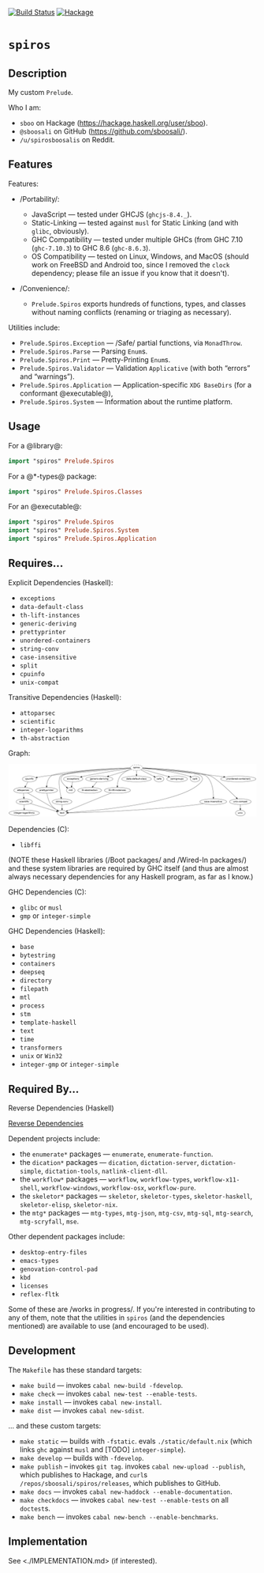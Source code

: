 [![Build Status](https://secure.travis-ci.org/sboosali/spiros.svg)](http://travis-ci.org/sboosali/spiros)
[![Hackage](https://img.shields.io/hackage/v/spiros.svg)](https://hackage.haskell.org/package/spiros)

# `spiros`

## Description

My custom `Prelude`.

Who I am:

* `sboo` on Hackage (<https://hackage.haskell.org/user/sboo>).
* `@sboosali` on GitHub (<https://github.com/sboosali/>).
* `/u/spirosboosalis` on Reddit.

## Features

Features:

* /Portability/:

    * JavaScript         — tested under GHCJS (`ghcjs-8.4._`).
    * Static-Linking     — tested against `musl` for Static Linking (and with `glibc`, obviously).
    * GHC Compatibility  — tested under multiple GHCs (from GHC 7.10 (`ghc-7.10.3`) to GHC 8.6 (`ghc-8.6.3`).
    * OS Compatibility   — tested on Linux, Windows, and MacOS (should work on FreeBSD and Android too, since I removed the `clock` dependency; please file an issue if you know that it doesn't).
 
* /Convenience/:

    * `Prelude.Spiros` exports hundreds of functions, types, and classes without naming conflicts (renaming or triaging as necessary).

Utilities include:

* `Prelude.Spiros.Exception`   — /Safe/ partial functions, via `MonadThrow`.
* `Prelude.Spiros.Parse`       — Parsing `Enum`s.
* `Prelude.Spiros.Print`       — Pretty-Printing `Enum`s.
* `Prelude.Spiros.Validator`   — Validation `Applicative` (with both “errors” and “warnings”).
* `Prelude.Spiros.Application` — Application-specific `XDG BaseDirs` (for a conformant @executable@),
* `Prelude.Spiros.System`      — Information about the runtime platform.

## Usage

For a @library@:

``` haskell
import "spiros" Prelude.Spiros
```

For a @*-types@ package:

``` haskell
import "spiros" Prelude.Spiros.Classes
```

For an @executable@:

``` haskell
import "spiros" Prelude.Spiros
import "spiros" Prelude.Spiros.System
import "spiros" Prelude.Spiros.Application
```

<!--
For a @test-suite@:

``` haskell
import "spiros" Prelude.Spiros
import "spiros" Prelude.Spiros.Testing
```
-->

## Requires...

Explicit Dependencies (Haskell):

* `exceptions`
* `data-default-class`
* `th-lift-instances`
* `generic-deriving`
* `prettyprinter`
* `unordered-containers`
* `string-conv`
* `case-insensitive`
* `split`
* `cpuinfo`
* `unix-compat`

Transitive Dependencies (Haskell):

* `attoparsec`
* `scientific`
* `integer-logarithms`
* `th-abstraction`

Graph:

![Dependencies](./spiros/share/images/spiros.png)

Dependencies (C):

* `libffi`

(NOTE these Haskell libraries (/Boot packages/ and /Wired-In packages/) and these system libraries are required by GHC itself (and thus are almost always necessary dependencies for any Haskell program, as far as I know.)

GHC Dependencies (C):

* `glibc` or `musl`
* `gmp` or `integer-simple`

GHC Dependencies (Haskell):

* `base`
* `bytestring`
* `containers`
* `deepseq`
* `directory`
* `filepath`
* `mtl`
* `process`
* `stm`
* `template-haskell`
* `text`
* `time`
* `transformers`
* `unix` or `Win32`
* `integer-gmp` or `integer-simple`

## Required By...

Reverse Dependencies (Haskell)

[Reverse Dependencies](http://packdeps.haskellers.com/reverse/spiros)

Dependent projects include:

* the `enumerate*` packages — `enumerate`, `enumerate-function`.
* the `dication*`  packages — `dication`, `dictation-server`, `dictation-simple`, `dictation-tools`, `natlink-client-dll`.
* the `workflow*`  packages — `workflow`, `workflow-types`, `workflow-x11-shell`, `workflow-windows`, `workflow-osx`, `workflow-pure`.
* the `skeletor*`  packages — `skeletor`, `skeletor-types`, `skeletor-haskell`, `skeletor-elisp`, `skeletor-nix`.
* the `mtg*`       packages — `mtg-types`, `mtg-json`, `mtg-csv`, `mtg-sql`, `mtg-search`, `mtg-scryfall`, `mse`.

Other dependent packages include:

* `desktop-entry-files`
* `emacs-types`
* `genovation-control-pad`
* `kbd`
* `licenses`
* `reflex-fltk`

Some of these are /works in progress/. If you're interested in contributing to any of them, note that the utilities in `spiros` (and the dependencies mentioned) are available to use (and encouraged to be used).

## Development

The `Makefile` has these standard targets:

* `make build`   — invokes `cabal new-build -fdevelop`.
* `make check`   — invokes `cabal new-test --enable-tests`.
* `make install` — invokes `cabal new-install`.
* `make dist`    — invokes `cabal new-sdist`.

... and these custom targets:

* `make static`    — builds with `-fstatic`. evals `./static/default.nix` (which links `ghc` against `musl` and [TODO] `integer-simple`).
* `make develop`   — builds with `-fdevelop`. 
* `make publish` – invokes `git tag`. invokes `cabal new-upload --publish`, which publishes to Hackage, and `curl`s `/repos/sboosali/spiros/releases`, which publishes to GitHub.
* `make docs`      — invokes `cabal new-haddock --enable-documentation`.
* `make checkdocs` — invokes `cabal new-test --enable-tests` on all `doctest`s.
* `make bench`     — invokes `cabal new-bench --enable-benchmarks`.

## Implementation

See <./IMPLEMENTATION.md> (if interested).

## 